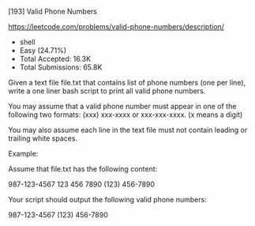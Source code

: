[193] Valid Phone Numbers  

https://leetcode.com/problems/valid-phone-numbers/description/

* shell
* Easy (24.71%)
* Total Accepted:    16.3K
* Total Submissions: 65.8K

Given a text file file.txt that contains list of phone numbers (one per line), write a one liner bash script to print all valid phone numbers.

You may assume that a valid phone number must appear in one of the following two formats: (xxx) xxx-xxxx or xxx-xxx-xxxx. (x means a digit)

You may also assume each line in the text file must not contain leading or trailing white spaces.

Example:

Assume that file.txt has the following content:


987-123-4567
123 456 7890
(123) 456-7890


Your script should output the following valid phone numbers:


987-123-4567
(123) 456-7890


